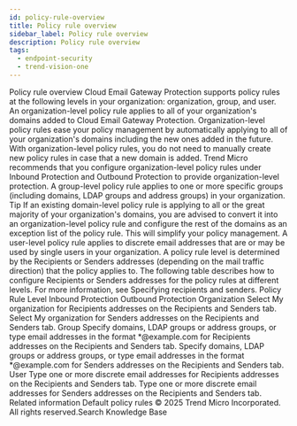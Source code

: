 ```yaml
---
id: policy-rule-overview
title: Policy rule overview
sidebar_label: Policy rule overview
description: Policy rule overview
tags:
  - endpoint-security
  - trend-vision-one
---
```


 Policy rule overview Cloud Email Gateway Protection supports policy rules at the following levels in your organization: organization, group, and user. An organization-level policy rule applies to all of your organization's domains added to Cloud Email Gateway Protection. Organization-level policy rules ease your policy management by automatically applying to all of your organization's domains including the new ones added in the future. With organization-level policy rules, you do not need to manually create new policy rules in case that a new domain is added. Trend Micro recommends that you configure organization-level policy rules under Inbound Protection and Outbound Protection to provide organization-level protection. A group-level policy rule applies to one or more specific groups (including domains, LDAP groups and address groups) in your organization. Tip If an existing domain-level policy rule is applying to all or the great majority of your organization's domains, you are advised to convert it into an organization-level policy rule and configure the rest of the domains as an exception list of the policy rule. This will simplify your policy management. A user-level policy rule applies to discrete email addresses that are or may be used by single users in your organization. A policy rule level is determined by the Recipients or Senders addresses (depending on the mail traffic direction) that the policy applies to. The following table describes how to configure Recipients or Senders addresses for the policy rules at different levels. For more information, see Specifying recipients and senders. Policy Rule Level Inbound Protection Outbound Protection Organization Select My organization for Recipients addresses on the Recipients and Senders tab. Select My organization for Senders addresses on the Recipients and Senders tab. Group Specify domains, LDAP groups or address groups, or type email addresses in the format *@example.com for Recipients addresses on the Recipients and Senders tab. Specify domains, LDAP groups or address groups, or type email addresses in the format *@example.com for Senders addresses on the Recipients and Senders tab. User Type one or more discrete email addresses for Recipients addresses on the Recipients and Senders tab. Type one or more discrete email addresses for Senders addresses on the Recipients and Senders tab. Related information Default policy rules © 2025 Trend Micro Incorporated. All rights reserved.Search Knowledge Base